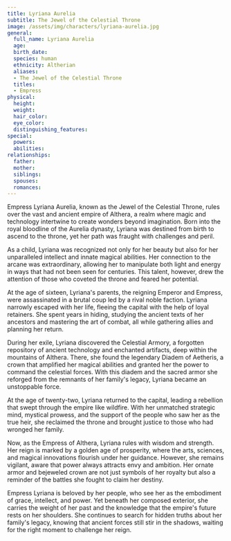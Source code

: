 ```yaml
---
title: Lyriana Aurelia
subtitle: The Jewel of the Celestial Throne
image: /assets/img/characters/lyriana-aurelia.jpg
general:
  full_name: Lyriana Aurelia
  age:
  birth_date:
  species: human
  ethnicity: Altherian
  aliases:
  - The Jewel of the Celestial Throne
  titles:
  - Empress
physical:
  height:
  weight:
  hair_color:
  eye_color:
  distinguishing_features:
special:
  powers:
  abilities:
relationships:
  father: 
  mother: 
  siblings:
  spouses: 
  romances:
---
```


Empress Lyriana Aurelia, known as the Jewel of the Celestial Throne, rules over the vast and ancient empire of Althera, a realm where magic and technology intertwine to create wonders beyond imagination. Born into the royal bloodline of the Aurelia dynasty, Lyriana was destined from birth to ascend to the throne, yet her path was fraught with challenges and peril.

As a child, Lyriana was recognized not only for her beauty but also for her unparalleled intellect and innate magical abilities. Her connection to the arcane was extraordinary, allowing her to manipulate both light and energy in ways that had not been seen for centuries. This talent, however, drew the attention of those who coveted the throne and feared her potential.

At the age of sixteen, Lyriana's parents, the reigning Emperor and Empress, were assassinated in a brutal coup led by a rival noble faction. Lyriana narrowly escaped with her life, fleeing the capital with the help of loyal retainers. She spent years in hiding, studying the ancient texts of her ancestors and mastering the art of combat, all while gathering allies and planning her return.

During her exile, Lyriana discovered the Celestial Armory, a forgotten repository of ancient technology and enchanted artifacts, deep within the mountains of Althera. There, she found the legendary Diadem of Aetheris, a crown that amplified her magical abilities and granted her the power to command the celestial forces. With this diadem and the sacred armor she reforged from the remnants of her family's legacy, Lyriana became an unstoppable force.

At the age of twenty-two, Lyriana returned to the capital, leading a rebellion that swept through the empire like wildfire. With her unmatched strategic mind, mystical prowess, and the support of the people who saw her as the true heir, she reclaimed the throne and brought justice to those who had wronged her family.

Now, as the Empress of Althera, Lyriana rules with wisdom and strength. Her reign is marked by a golden age of prosperity, where the arts, sciences, and magical innovations flourish under her guidance. However, she remains vigilant, aware that power always attracts envy and ambition. Her ornate armor and bejeweled crown are not just symbols of her royalty but also a reminder of the battles she fought to claim her destiny.

Empress Lyriana is beloved by her people, who see her as the embodiment of grace, intellect, and power. Yet beneath her composed exterior, she carries the weight of her past and the knowledge that the empire's future rests on her shoulders. She continues to search for hidden truths about her family's legacy, knowing that ancient forces still stir in the shadows, waiting for the right moment to challenge her reign.

